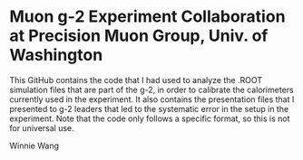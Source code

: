 # Muon g-2 Experiment Collaboration at Precision Muon Group, Univ. of Washington

This GitHub contains the code that I had used to analyze the .ROOT simulation files that are part of the g-2, in order to calibrate the calorimeters currently used in the experiment. It also contains the presentation files that I presented to g-2 leaders that led to the systematic error in the setup in the experiment. Note that the code only follows a specific format, so this is not for universal use. 

Winnie Wang
